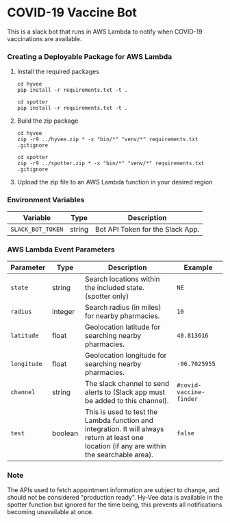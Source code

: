 # COVID-19 Vaccine Bot

This is a slack bot that runs in AWS Lambda to notify when COVID-19 vaccinations are available.


### Creating a Deployable Package for AWS Lambda

1. Install the required packages
   ```
   cd hyvee 
   pip install -r requirements.txt -t .
   
   cd spotter
   pip install -r requirements.txt -t .
   ```

2. Build the zip package
   ```
   cd hyvee
   zip -r9 ../hyvee.zip * -x "bin/*" "venv/*" requirements.txt .gitignore
   
   cd spotter
   zip -r9 ../spotter.zip * -x "bin/*" "venv/*" requirements.txt .gitignore
   ```

3. Upload the zip file to an AWS Lambda function in your desired region

### Environment Variables

| Variable | Type | Description |
| ------------- | ---- | ----------- |
| `SLACK_BOT_TOKEN` | string | Bot API Token for the Slack App. |


### AWS Lambda Event Parameters

| Parameter | Type | Description | Example |
| --------- | ---- | ----------- | ------- |
| `state` | string | Search locations within the included state. (spotter only) | `NE` |
| `radius` | integer | Search radius (in miles) for nearby pharmacies. | `10` |
| `latitude` | float | Geolocation latitude for searching nearby pharmacies. | `40.813616` |
| `longitude` | float | Geolocation longitude for searching nearby pharmacies. | `-96.7025955` |
| `channel` | string | The slack channel to send alerts to (Slack app must be added to this channel). | `#covid-vaccine-finder` |
| `test` | boolean | This is used to test the Lambda function and integration. It will always return at least one location (if any are within the searchable area). | `false` |


### Note

The APIs used to fetch appointment information are subject to change, and should not be considered "production ready".
Hy-Vee data is available in the spotter function but ignored for the time being, this prevents all notifications becoming
unavailable at once.
